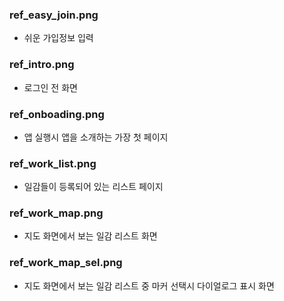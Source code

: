 
### ref_easy_join.png
- 쉬운 가입정보 입력

### ref_intro.png
- 로그인 전 화면

### ref_onboading.png
- 앱 실행시 앱을 소개하는 가장 첫 페이지

### ref_work_list.png
- 일감들이 등록되어 있는 리스트 페이지

### ref_work_map.png
- 지도 화면에서 보는 일감 리스트 화면

### ref_work_map_sel.png
- 지도 화면에서 보는 일감 리스트 중 마커 선택시 다이얼로그 표시 화면